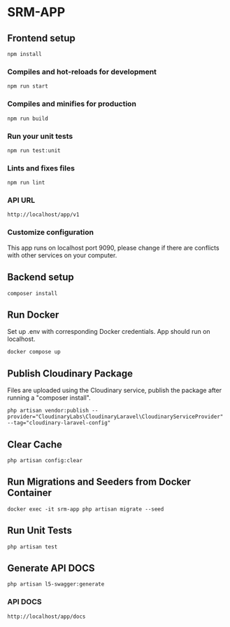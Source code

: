 # SRM-APP

## Frontend setup
```
npm install
```

### Compiles and hot-reloads for development
```
npm run start
```

### Compiles and minifies for production
```
npm run build
```

### Run your unit tests
```
npm run test:unit
```

### Lints and fixes files
```
npm run lint
```

### API URL
```
http://localhost/app/v1
```

### Customize configuration
This app runs on localhost port 9090, please change if there are conflicts with other services on your computer.





## Backend setup
```
composer install
```

## Run Docker
Set up .env with corresponding Docker credentials. App should run on localhost.
```
docker compose up
```

## Publish Cloudinary Package
Files are uploaded using the Cloudinary service, publish the package after running a "composer install".
```
php artisan vendor:publish --provider="CloudinaryLabs\CloudinaryLaravel\CloudinaryServiceProvider" --tag="cloudinary-laravel-config"
```

## Clear Cache
```
php artisan config:clear
```

## Run Migrations and Seeders from Docker Container
```
docker exec -it srm-app php artisan migrate --seed
```

## Run Unit Tests
```
php artisan test
```

## Generate API DOCS
```
php artisan l5-swagger:generate
```

### API DOCS
```
http://localhost/app/docs
```

